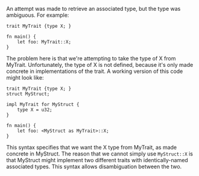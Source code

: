 An attempt was made to retrieve an associated type, but the type was ambiguous.
For example:

```compile_fail,E0223
trait MyTrait {type X; }

fn main() {
    let foo: MyTrait::X;
}
```

The problem here is that we're attempting to take the type of X from MyTrait.
Unfortunately, the type of X is not defined, because it's only made concrete in
implementations of the trait. A working version of this code might look like:

```
trait MyTrait {type X; }
struct MyStruct;

impl MyTrait for MyStruct {
    type X = u32;
}

fn main() {
    let foo: <MyStruct as MyTrait>::X;
}
```

This syntax specifies that we want the X type from MyTrait, as made concrete in
MyStruct. The reason that we cannot simply use `MyStruct::X` is that MyStruct
might implement two different traits with identically-named associated types.
This syntax allows disambiguation between the two.
